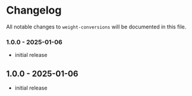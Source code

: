 # Changelog

All notable changes to `weight-conversions` will be documented in this file.

### 1.0.0 - 2025-01-06

- initial release

## 1.0.0 - 2025-01-06

- initial release
